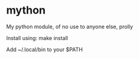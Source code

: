 # mython
My python module, of no use to anyone else, prolly

Install using:
make install

Add ~/.local/bin to your $PATH


